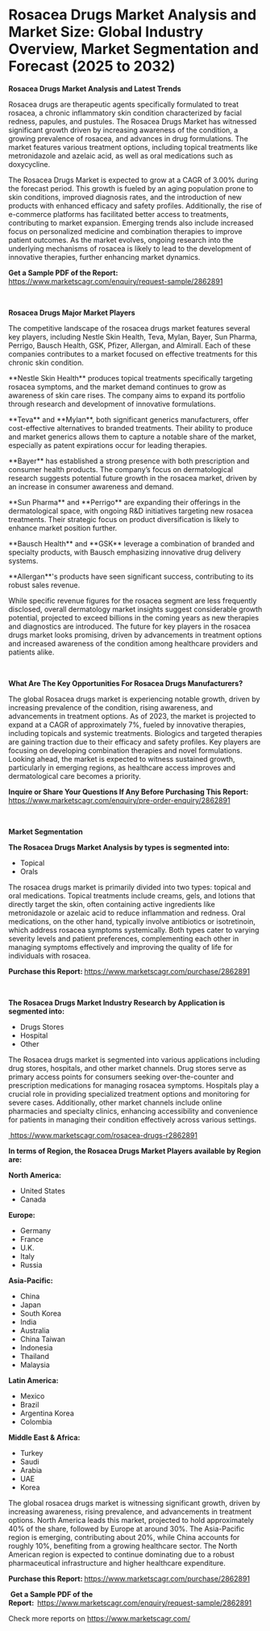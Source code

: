 <p><h1>Rosacea Drugs Market Analysis and Market Size: Global Industry Overview, Market Segmentation and Forecast (2025 to 2032)</h1></p><p><strong>Rosacea Drugs Market Analysis and Latest Trends</strong></p>
<p><p>Rosacea drugs are therapeutic agents specifically formulated to treat rosacea, a chronic inflammatory skin condition characterized by facial redness, papules, and pustules. The Rosacea Drugs Market has witnessed significant growth driven by increasing awareness of the condition, a growing prevalence of rosacea, and advances in drug formulations. The market features various treatment options, including topical treatments like metronidazole and azelaic acid, as well as oral medications such as doxycycline.</p><p>The Rosacea Drugs Market is expected to grow at a CAGR of 3.00% during the forecast period. This growth is fueled by an aging population prone to skin conditions, improved diagnosis rates, and the introduction of new products with enhanced efficacy and safety profiles. Additionally, the rise of e-commerce platforms has facilitated better access to treatments, contributing to market expansion. Emerging trends also include increased focus on personalized medicine and combination therapies to improve patient outcomes. As the market evolves, ongoing research into the underlying mechanisms of rosacea is likely to lead to the development of innovative therapies, further enhancing market dynamics.</p></p>
<p><strong>Get a Sample PDF of the Report:&nbsp;</strong> <a href="https://www.marketscagr.com/enquiry/request-sample/2862891?utm_campaign=3208&utm_medium=2&utm_source=Github&utm_content=ia&utm_term=12032025&utm_id=rosacea-drugs">https://www.marketscagr.com/enquiry/request-sample/2862891</a></p>
<p>&nbsp;</p>
<p><strong>Rosacea Drugs Major Market Players</strong></p>
<p><p>The competitive landscape of the rosacea drugs market features several key players, including Nestle Skin Health, Teva, Mylan, Bayer, Sun Pharma, Perrigo, Bausch Health, GSK, Pfizer, Allergan, and Almirall. Each of these companies contributes to a market focused on effective treatments for this chronic skin condition.</p><p>**Nestle Skin Health** produces topical treatments specifically targeting rosacea symptoms, and the market demand continues to grow as awareness of skin care rises. The company aims to expand its portfolio through research and development of innovative formulations.</p><p>**Teva** and **Mylan**, both significant generics manufacturers, offer cost-effective alternatives to branded treatments. Their ability to produce and market generics allows them to capture a notable share of the market, especially as patent expirations occur for leading therapies.</p><p>**Bayer** has established a strong presence with both prescription and consumer health products. The company’s focus on dermatological research suggests potential future growth in the rosacea market, driven by an increase in consumer awareness and demand.</p><p>**Sun Pharma** and **Perrigo** are expanding their offerings in the dermatological space, with ongoing R&D initiatives targeting new rosacea treatments. Their strategic focus on product diversification is likely to enhance market position further.</p><p>**Bausch Health** and **GSK** leverage a combination of branded and specialty products, with Bausch emphasizing innovative drug delivery systems. </p><p>**Allergan**'s products have seen significant success, contributing to its robust sales revenue. </p><p>While specific revenue figures for the rosacea segment are less frequently disclosed, overall dermatology market insights suggest considerable growth potential, projected to exceed billions in the coming years as new therapies and diagnostics are introduced. The future for key players in the rosacea drugs market looks promising, driven by advancements in treatment options and increased awareness of the condition among healthcare providers and patients alike.</p></p>
<p>&nbsp;</p>
<p><strong>What Are The Key Opportunities For Rosacea Drugs Manufacturers?</strong></p>
<p><p>The global Rosacea drugs market is experiencing notable growth, driven by increasing prevalence of the condition, rising awareness, and advancements in treatment options. As of 2023, the market is projected to expand at a CAGR of approximately 7%, fueled by innovative therapies, including topicals and systemic treatments. Biologics and targeted therapies are gaining traction due to their efficacy and safety profiles. Key players are focusing on developing combination therapies and novel formulations. Looking ahead, the market is expected to witness sustained growth, particularly in emerging regions, as healthcare access improves and dermatological care becomes a priority.</p></p>
<p><strong>Inquire or Share Your Questions If Any Before Purchasing This Report:</strong> <a href="https://www.marketscagr.com/enquiry/pre-order-enquiry/2862891?utm_campaign=3208&utm_medium=2&utm_source=Github&utm_content=ia&utm_term=12032025&utm_id=rosacea-drugs">https://www.marketscagr.com/enquiry/pre-order-enquiry/2862891</a></p>
<p>&nbsp;</p>
<p><strong>Market Segmentation</strong></p>
<p><strong>The Rosacea Drugs Market Analysis by types is segmented into:</strong></p>
<p><ul><li>Topical</li><li>Orals</li></ul></p>
<p><p>The rosacea drugs market is primarily divided into two types: topical and oral medications. Topical treatments include creams, gels, and lotions that directly target the skin, often containing active ingredients like metronidazole or azelaic acid to reduce inflammation and redness. Oral medications, on the other hand, typically involve antibiotics or isotretinoin, which address rosacea symptoms systemically. Both types cater to varying severity levels and patient preferences, complementing each other in managing symptoms effectively and improving the quality of life for individuals with rosacea.</p></p>
<p><strong>Purchase this Report:&nbsp;</strong><a href="https://www.marketscagr.com/purchase/2862891?utm_campaign=3208&utm_medium=2&utm_source=Github&utm_content=ia&utm_term=12032025&utm_id=rosacea-drugs">https://www.marketscagr.com/purchase/2862891</a></p>
<p>&nbsp;</p>
<p><strong>The Rosacea Drugs Market Industry Research by Application is segmented into:</strong></p>
<p><ul><li>Drugs Stores</li><li>Hospital</li><li>Other</li></ul></p>
<p><p>The Rosacea drugs market is segmented into various applications including drug stores, hospitals, and other market channels. Drug stores serve as primary access points for consumers seeking over-the-counter and prescription medications for managing rosacea symptoms. Hospitals play a crucial role in providing specialized treatment options and monitoring for severe cases. Additionally, other market channels include online pharmacies and specialty clinics, enhancing accessibility and convenience for patients in managing their condition effectively across various settings.</p></p>
<p><a href="https://www.marketscagr.com/rosacea-drugs-r2862891?utm_campaign=3208&utm_medium=2&utm_source=Github&utm_content=ia&utm_term=12032025&utm_id=rosacea-drugs">&nbsp;https://www.marketscagr.com/rosacea-drugs-r2862891</a></p>
<p><strong>In terms of Region, the Rosacea Drugs Market Players available by Region are:</strong></p>
<p>
    <p> <strong> North America: </strong>
        <ul>
            <li>United States</li>
            <li>Canada</li>
        </ul>
        </p> 
    <p> <strong> Europe: </strong>
        <ul>
            <li>Germany</li>
            <li>France</li>
            <li>U.K.</li>
            <li>Italy</li>
            <li>Russia</li>
        </ul>
        </p> 
    <p> <strong> Asia-Pacific: </strong>
        <ul>
            <li>China</li>
            <li>Japan</li>
            <li>South Korea</li>
            <li>India</li>
            <li>Australia</li>
            <li>China Taiwan</li>
            <li>Indonesia</li>
            <li>Thailand</li>
            <li>Malaysia</li>
        </ul>
        </p> 
    <p> <strong> Latin America: </strong>
        <ul>
            <li>Mexico</li>
            <li>Brazil</li>
            <li>Argentina Korea</li>
            <li>Colombia</li>
        </ul>
        </p> 
    <p> <strong> Middle East & Africa: </strong>
        <ul>
            <li>Turkey</li>
            <li>Saudi</li>
            <li>Arabia</li>
            <li>UAE</li>
            <li>Korea</li>
        </ul>
    </p>
    </p>
<p><p>The global rosacea drugs market is witnessing significant growth, driven by increasing awareness, rising prevalence, and advancements in treatment options. North America leads this market, projected to hold approximately 40% of the share, followed by Europe at around 30%. The Asia-Pacific region is emerging, contributing about 20%, while China accounts for roughly 10%, benefiting from a growing healthcare sector. The North American region is expected to continue dominating due to a robust pharmaceutical infrastructure and higher healthcare expenditure.</p></p>
<p><strong>Purchase this Report: </strong><a href="https://www.marketscagr.com/purchase/2862891?utm_campaign=3208&utm_medium=2&utm_source=Github&utm_content=ia&utm_term=12032025&utm_id=rosacea-drugs">https://www.marketscagr.com/purchase/2862891</a></p>
<p>&nbsp;<strong>Get a Sample PDF of the Report:&nbsp;&nbsp;</strong><a href="https://www.marketscagr.com/enquiry/request-sample/2862891?utm_campaign=3208&utm_medium=2&utm_source=Github&utm_content=ia&utm_term=12032025&utm_id=rosacea-drugs">https://www.marketscagr.com/enquiry/request-sample/2862891</a></p>
<p><strong></strong></p>
<p>Check more reports on <a href="https://www.marketscagr.com/?utm_campaign=3208&utm_medium=2&utm_source=Github&utm_content=ia&utm_term=12032025&utm_id=rosacea-drugs">https://www.marketscagr.com/</a></p>